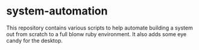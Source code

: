 # system-automation
This repository contains various scripts to help automate building a system out from scratch to a full blonw ruby environment.  It also adds some eye candy for the desktop.
